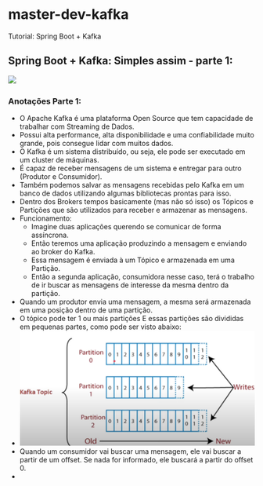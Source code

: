 # master-dev-kafka
Tutorial: Spring Boot + Kafka

## Spring Boot + Kafka: Simples assim - parte 1:
[![](https://markdown-videos.vercel.app/youtube/twDixr_XefI?si=kGL_ABCqRnuhegZK)](https://youtu.be/twDixr_XefI?si=kGL_ABCqRnuhegZK)

### Anotações Parte 1:
* O Apache Kafka é uma plataforma Open Source que tem capacidade de trabalhar com Streaming de Dados.
* Possui alta performance, alta disponibilidade e uma confiabilidade muito grande, pois consegue lidar com muitos dados.
* O Kafka é um sistema distribuído, ou seja, ele pode ser executado em um cluster de máquinas.
* É capaz de receber mensagens de um sistema e entregar para outro (Produtor e Consumidor).
* Também podemos salvar as mensagens recebidas pelo Kafka em um banco de dados utilizando algumas bibliotecas prontas para isso.
* Dentro dos Brokers tempos basicamente (mas não só isso) os Tópicos e Partições que são utilizados para receber e armazenar as mensagens.
* Funcionamento:
  * Imagine duas aplicações querendo se comunicar de forma assíncrona.
  * Então teremos uma aplicação produzindo a mensagem e enviando ao broker do Kafka.
  * Essa mensagem é enviada à um Tópico e armazenada em uma Partição.
  * Então a segunda aplicação, consumidora nesse caso, terá o trabalho de ir buscar as mensagens de interesse da mesma dentro da partição.
* Quando um produtor envia uma mensagem, a mesma será armazenada em uma posição dentro de uma partição.
* O tópico pode ter 1 ou mais partições E essas partições são divididas em pequenas partes, como pode ser visto abaixo:
* ![img.png](img/img.png)
* Quando um consumidor vai buscar uma mensagem, ele vai buscar a partir de um offset. Se nada for informado, ele buscará a partir do offset 0.
* 